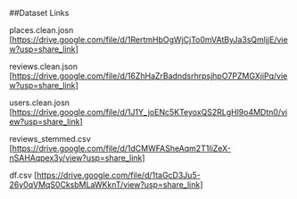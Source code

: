 ##Dataset Links

places.clean.josn  [https://drive.google.com/file/d/1RertmHbOgWjCjTo0mVAtByJa3sQmljjE/view?usp=share_link]

reviews.clean.json [https://drive.google.com/file/d/16ZhHaZrBadndsrhrpsjhpO7PZMGXjiPq/view?usp=share_link]

users.clean.josn [https://drive.google.com/file/d/1J1Y_joENc5KTeyoxQS2RLgHl9o4MDtn0/view?usp=share_link]

reviews_stemmed.csv [https://drive.google.com/file/d/1dCMWFASheAqm2T1IiZeX-nSAHAqpex3y/view?usp=share_link]

df.csv [https://drive.google.com/file/d/1taGcD3Ju5-26y0qVMqS0CksbMLaWKknT/view?usp=share_link]
